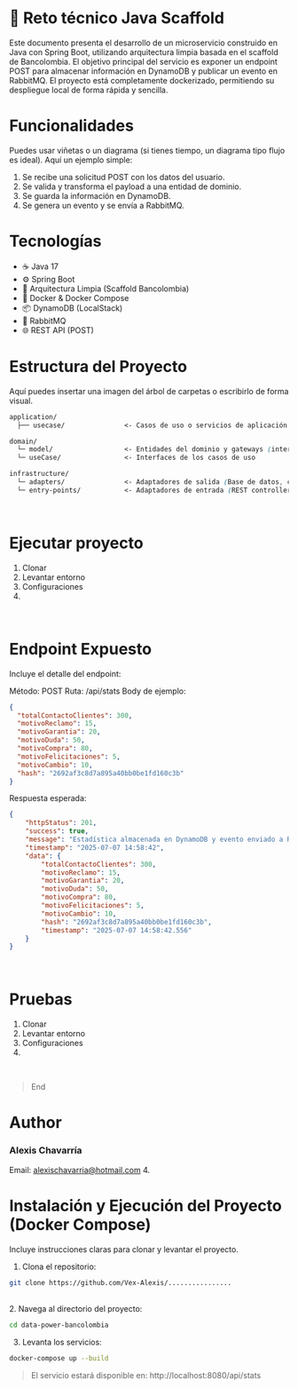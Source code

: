 # 🏦 Reto técnico Java Scaffold

Este documento presenta el desarrollo de un microservicio construido en Java con Spring Boot, utilizando arquitectura limpia basada en el scaffold de Bancolombia. El objetivo principal del servicio es exponer un endpoint POST para almacenar información en DynamoDB y publicar un evento en RabbitMQ. El proyecto está completamente dockerizado, permitiendo su despliegue local de forma rápida y sencilla.
<br> <!-- Salto de línea -->

#  Funcionalidades
Puedes usar viñetas o un diagrama (si tienes tiempo, un diagrama tipo flujo es ideal). Aquí un ejemplo simple:

1. Se recibe una solicitud POST con los datos del usuario.
2. Se valida y transforma el payload a una entidad de dominio.
3. Se guarda la información en DynamoDB.
4. Se genera un evento y se envía a RabbitMQ.
<br> <!-- Salto de línea -->

# Tecnologías

- ☕ Java 17
- ⚙️ Spring Boot
- 🧱 Arquitectura Limpia (Scaffold Bancolombia)
- 🐳 Docker & Docker Compose
- 📦 DynamoDB (LocalStack)
- 🐇 RabbitMQ
- 🌐 REST API (POST)
<br> <!-- Salto de línea -->


# Estructura del Proyecto
Aquí puedes insertar una imagen del árbol de carpetas o escribirlo de forma visual.
```css
application/
  ├── usecase/               <- Casos de uso o servicios de aplicación

domain/
  └─ model/                  <- Entidades del dominio y gateways (interfaces)
  └─ useCase/                <- Interfaces de los casos de uso

infrastructure/
  └─ adapters/               <- Adaptadores de salida (Base de datos, clientes REST, colas, etc)
  └─ entry-points/           <- Adaptadores de entrada (REST controllers, GraphQL, solicitudes externas) 
```
<br> <!-- Salto de línea -->


#  Ejecutar proyecto

1. Clonar
2. Levantar entorno
3. Configuraciones
4. 
<br> <!-- Salto de línea -->


# Endpoint Expuesto
Incluye el detalle del endpoint:

Método: POST
Ruta: /api/stats
Body de ejemplo:

```json
{
  "totalContactoClientes": 300,
  "motivoReclamo": 15,
  "motivoGarantia": 20,
  "motivoDuda": 50,
  "motivoCompra": 80,
  "motivoFelicitaciones": 5,
  "motivoCambio": 10,
  "hash": "2692af3c8d7a895a40bb0be1fd160c3b"
}
```
Respuesta esperada:
```json
{
    "httpStatus": 201,
    "success": true,
    "message": "Estadística almacenada en DynamoDB y evento enviado a RabbitMQ",
    "timestamp": "2025-07-07 14:58:42",
    "data": {
        "totalContactoClientes": 300,
        "motivoReclamo": 15,
        "motivoGarantia": 20,
        "motivoDuda": 50,
        "motivoCompra": 80,
        "motivoFelicitaciones": 5,
        "motivoCambio": 10,
        "hash": "2692af3c8d7a895a40bb0be1fd160c3b",
        "timestamp": "2025-07-07 14:58:42.556"
    }
}
```
<br> <!-- Salto de línea -->


#  Pruebas

1. Clonar
2. Levantar entorno
3. Configuraciones
4. 
<br> <!-- Salto de línea -->



>  End
<br> <!-- Salto de línea -->

# Author
### Alexis Chavarría
Email: alexischavarria@hotmail.com
4. 
<br> <!-- Salto de línea -->




















# Instalación y Ejecución del Proyecto (Docker Compose)
Incluye instrucciones claras para clonar y levantar el proyecto.

1. Clona el repositorio:
```bash
git clone https://github.com/Vex-Alexis/................
```
<br> <!-- Salto de línea -->
2. Navega al directorio del proyecto:
```bash
cd data-power-bancolombia
```
3. Levanta los servicios:
```bash
docker-compose up --build
```
> El servicio estará disponible en: http://localhost:8080/api/stats














